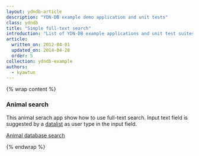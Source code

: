 ```yaml
---
layout: ydndb-article
description: "YDN-DB example demo application and unit tests"
class: ydndb
title: "Simple full-text search"
introduction: "List of YDN-DB example applications and unit test suites."
article:
  written_on: 2012-04-01
  updated_on: 2014-04-28
  order: 5
collection: ydndb-example
authors:
  - kyawtun
---
```

{% wrap content %}

### Animal search

This animal serach app show how to use full-text search. Input text field is suggested by a [datalist](https://developer.mozilla.org/en/docs/Web/HTML/Element/datalist) as user type in the input field.

[Animal database search](http://yathit.github.io/ydndb-demo/ydn-db-text/animals/animals.html)


{% endwrap %}
